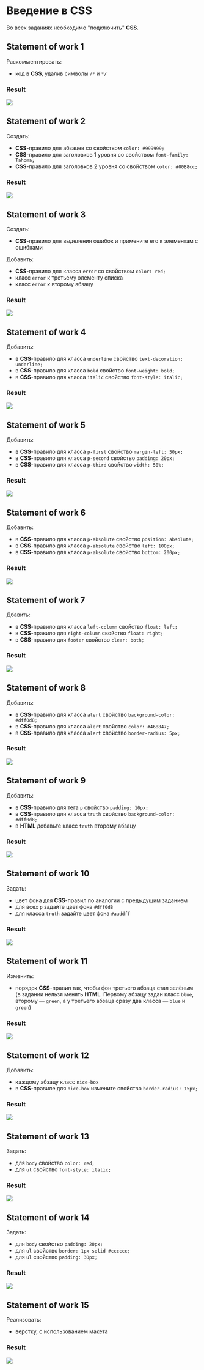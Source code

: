 # Введение в **CSS**
Во всех заданиях необходимо "подключить" **CSS**.


## Statement of work 1
Раскомментировать:
- код в **CSS**, удалив символы `/*` и `*/`
### Result
![](technical-specification-images/task1.png)


## Statement of work 2
Создать:
- **CSS**-правило для абзацев со свойством `color: #999999;`
- **CSS**-правило для заголовков 1 уровня со свойством `font-family: Tahoma;`
- **CSS**-правило для заголовков 2 уровня со свойством `color: #0088cc;`
### Result
![](technical-specification-images/task2.png)


## Statement of work 3
Создать:
- **CSS**-правило для выделения ошибок и примените его к элементам с ошибками

Добавить:
- **CSS**-правило для класса `error` со свойством `color: red;`
- класс `error` к третьему элементу списка
- класс `error` к второму абзацу
### Result
![](technical-specification-images/task3.png)


## Statement of work 4
Добавить:
- в **CSS**-правило для класса `underline` свойство `text-decoration: underline;`
- в **CSS**-правило для класса `bold` свойство `font-weight: bold;`
- в **CSS**-правило для класса `italic` свойство `font-style: italic;`
### Result
![](technical-specification-images/task4.png)


## Statement of work 5
Добавить:
- в **CSS**-правило для класса `p-first` свойство `margin-left: 50px;`
- в **CSS**-правило для класса `p-second` свойство `padding: 20px;`
- в **CSS**-правило для класса `p-third` свойство `width: 50%;`
### Result
![](technical-specification-images/task5.png)


## Statement of work 6
Добавить:
- в **CSS**-правило для класса `p-absolute` свойство `position: absolute;`
- в **CSS**-правило для класса `p-absolute` свойство `left: 100px;`
- в **CSS**-правило для класса `p-absolute` свойство `bottom: 200px;`
### Result
![](technical-specification-images/task6.png)


## Statement of work 7
Дбавить:
- в **CSS**-правило для класса `left-column` свойство `float: left;`
- в **CSS**-правило для `right-column` свойство `float: right;`
- в **CSS**-правило для `footer` свойство `clear: both;`
### Result
![](technical-specification-images/task7.png)


## Statement of work 8
Добавить:
- в **CSS**-правило для класса `alert` свойство `background-color: #dff0d8;`
- в **CSS**-правило для класса `alert` свойство `color: #468847;`
- в **CSS**-правило для класса `alert` свойство `border-radius: 5px;`
### Result
![](technical-specification-images/task8.png)


## Statement of work 9
Добавить:
- в **CSS**-правило для тега `p` свойство `padding: 10px;`
- в **CSS**-правило для класса `truth` свойство `background-color: #dff0d8;`
- в **HTML** добавьте класс `truth` второму абзацу
### Result
![](technical-specification-images/task9.png)


## Statement of work 10
Задать:
- цвет фона для **CSS**-правил по аналогии с предыдущим заданием
- для всех `p` задайте цвет фона `#dff0d8`
- для класса `truth` задайте цвет фона `#aaddff`
### Result
![](technical-specification-images/task10.png)


## Statement of work 11
Изменить:
- порядок **CSS**-правил так, чтобы фон третьего абзаца стал зелёным (в задании нельзя менять **HTML**. Первому абзацу задан класс `blue`, второму — `green`, а у третьего абзаца сразу два класса — `blue` и `green`)
### Result
![](technical-specification-images/task11.png)


## Statement of work 12
Добавить:
- каждому абзацу класс `nice-box`
- в **CSS**-правиле для `nice-box` измените свойство `border-radius: 15px;`
### Result
![](technical-specification-images/task12.png)


## Statement of work 13
Задать:
- для `body` свойство `color: red;`
- для `ul` свойство `font-style: italic;`
### Result
![](technical-specification-images/task13.png)


## Statement of work 14
Задать:
- для `body` свойство `padding: 20px;`
- для `ul` свойство `border: 1px solid #cccccc;`
- для `ul` свойство `padding: 30px;`
### Result
![](technical-specification-images/task14.png)


## Statement of work 15
Реализовать:
- верстку, с использованием макета
### Result
![](technical-specification-images/task15.png)